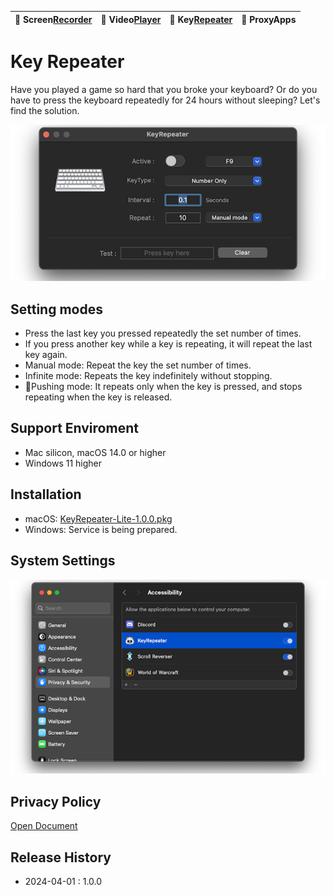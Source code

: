 | 🐻 Screen[Recorder](/ScreenRecorder) | 🐯 Video[Player](/VideoPlayer) | 🐼 Key[Repeater](/KeyRepeater) | 🐥 ProxyApps |
|:----------|:----------|:----------|:----------|

# Key Repeater
Have you played a game so hard that you broke your keyboard? Or do you have to press the keyboard repeatedly for 24 hours without sleeping? Let's find the solution.

![](images/repeater.png)

## Setting modes
- Press the last key you pressed repeatedly the set number of times.
- If you press another key while a key is repeating, it will repeat the last key again.
- Manual mode: Repeat the key the set number of times.
- Infinite mode: Repeats the key indefinitely without stopping.
- Pushing mode: It repeats only when the key is pressed, and stops repeating when the key is released.

## Support Enviroment
- Mac silicon, macOS 14.0 or higher
- Windows 11 higher


## Installation
- macOS: [KeyRepeater-Lite-1.0.0.pkg](release/KeyRepeater-Lite-1.0.0.pkg)
- Windows: Service is being prepared.


## System Settings
![](images/repeater-setting.png)


## Privacy Policy
[Open Document](policy)


## Release History
- 2024-04-01 : 1.0.0


